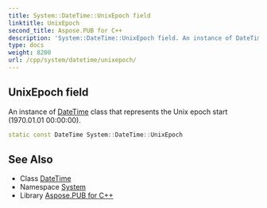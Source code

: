 ```yaml
---
title: System::DateTime::UnixEpoch field
linktitle: UnixEpoch
second_title: Aspose.PUB for C++
description: 'System::DateTime::UnixEpoch field. An instance of DateTime class that represents the Unix epoch start (1970.01.01 00:00:00) in C++.'
type: docs
weight: 8200
url: /cpp/system/datetime/unixepoch/
---
```

## UnixEpoch field


An instance of [DateTime](../) class that represents the Unix epoch start (1970.01.01 00:00:00).

```cpp
static const DateTime System::DateTime::UnixEpoch
```

## See Also

* Class [DateTime](../)
* Namespace [System](../../)
* Library [Aspose.PUB for C++](../../../)
